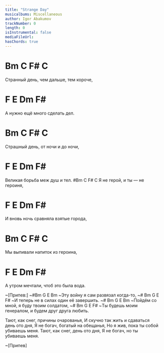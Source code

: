 ```yaml
---
title: "Strange Day"
musicalbums: Miscellaneous
author: Igor Abakumov
trackNumber: 0
length: 0
isInstrumental: false
mediaFileUrl: 
hasChords: true
---
```


#   Bm     C         F#            C
Странный день, чем дальше, тем короче,
#   F          E     Dm     F#
А нужно ещё много сделать дел.
#   Bm     C        F#        C
Страшный день, от ночи и до ночи,
#   F         E      Dm    F#
Великая борьба меж душ и тел.
#Bm      C      F#         C
Я не герой, и ты — не героиня,
#    F             E     Dm    F#
И вновь ночь сравняла взятые города,
# Bm     C      F#          C
Мы выпивали напиток из героина,
#  F         E         Dm     F#
А утром мечтали, чтоб это была вода.

~[Припев:]
~#Bm      G    E               Bm
~Эту войну я сам развязал когда-то,
~#     Bm        G      E           F#
~И теперь не в силах один её завершить.
~#    Bm      G      E             Bm
~Пойдём со мной, я буду твоим солдатом,
~#    Bm              G        E                  F#
~Ты будешь моим генералом, и будем друг друга любить.

Тают, как снег, причины очарованья,
И скучно так жить и сдаваться день ото дня,
Я не богач, богатый на обещанья,
Но я жив, пока ты собой убиваешь меня.
Тают, как снег, день ото дня,
Я не богач, но ты убиваешь меня.

~[Припев]


